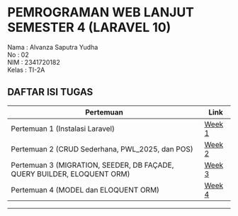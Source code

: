 # PEMROGRAMAN WEB LANJUT SEMESTER 4 (LARAVEL 10)

Nama    : Alvanza Saputra Yudha <br>
No      : 02 <br>
NIM     : 2341720182<br>
Kelas   : TI-2A

## DAFTAR ISI TUGAS

| Pertemuan | Link |
|---------|------|
| Pertemuan 1 (Instalasi Laravel) | [Week 1](https://github.com/alvnz11/web_lanjut/tree/main/minggu1/test-laravel-10) |
| Pertemuan 2 (CRUD Sederhana, PWL_2025, dan POS) | [Week 2](https://github.com/alvnz11/web_lanjut/tree/main/minggu2) |
| Pertemuan 3 (MIGRATION, SEEDER, DB FAÇADE, QUERY BUILDER, ELOQUENT ORM) | [Week 3](https://github.com/alvnz11/web_lanjut/tree/main/minggu3) |
| Pertemuan 4 (MODEL dan ELOQUENT ORM) | [Week 4](https://github.com/alvnz11/web_lanjut/tree/main/minggu4) |
---